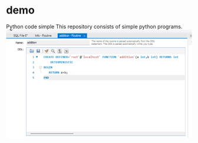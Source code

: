 # demo
Python code simple 
This repository consists of simple python programs. 
![All text](https://github.com/Triveni36/demo/blob/main/Screenshot%202025-05-30%20102135.png)

